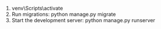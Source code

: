 
1. venv\Scripts\activate  
2. Run migrations: python manage.py migrate
3. Start the development server: python manage.py runserver